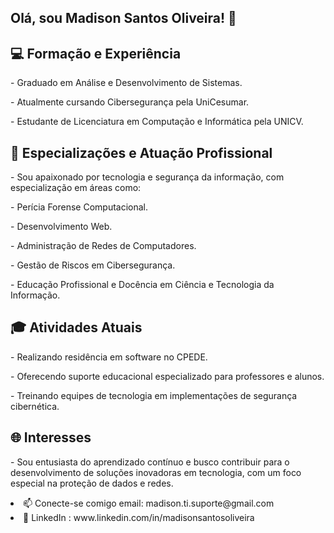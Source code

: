 ## Olá, sou Madison Santos Oliveira! 👋
<h2>💻 Formação e Experiência</h2>
<p> - Graduado em Análise e Desenvolvimento de Sistemas.</p>
<p> - Atualmente cursando Cibersegurança pela UniCesumar.</p>
<p> - Estudante de Licenciatura em Computação e Informática pela UNICV.</p>

<h2>🔐 Especializações e Atuação Profissional</h2>
<p> - Sou apaixonado por tecnologia e segurança da informação, com especialização em áreas como:</p>
<p> - Perícia Forense Computacional. </p>
<p> - Desenvolvimento Web.</p>
<p> - Administração de Redes de Computadores.</p>
<p> - Gestão de Riscos em Cibersegurança.</p>
<p> - Educação Profissional e Docência em Ciência e Tecnologia da Informação.</p>

<h2>🎓 Atividades Atuais</h2>
<p> - Realizando residência em software no CPEDE.</p>
<p> - Oferecendo suporte educacional especializado para professores e alunos.</p>
<p> - Treinando equipes de tecnologia em implementações de segurança cibernética.</p>
<h2> 🌐 Interesses </h2>
<p>- Sou entusiasta do aprendizado contínuo e busco contribuir para o desenvolvimento de soluções inovadoras em tecnologia, com um foco especial na proteção de dados e redes.</p> 

<li>📫 Conecte-se comigo email: madison.ti.suporte@gmail.com</li>
<li>💼 LinkedIn : www.linkedin.com/in/madisonsantosoliveira</li>

